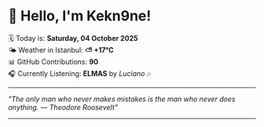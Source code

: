# 👋 Hello, I'm Kekn9ne!

🗓️ Today is: **Saturday, 04 October 2025**  
🌤️ Weather in Istanbul: **⛅️  +17°C**  
📊 GitHub Contributions: **90**  
🎧 Currently Listening: **ELMAS** by *Luciano* 🎶

---

_"The only man who never makes mistakes is the man who never does anything. — *Theodore Roosevelt*"_

---
